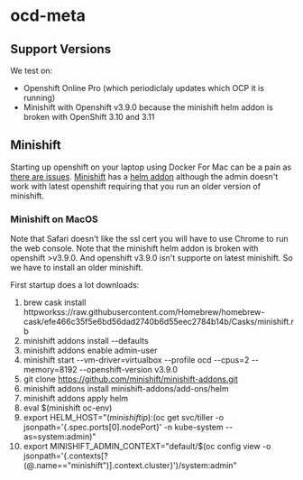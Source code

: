 # ocd-meta

## Support Versions

We test on: 

 * Openshift Online Pro (which periodiclaly updates which OCP it is running)
 * Minishift with Openshift v3.9.0 because the minishift helm addon is broken with OpenShift 3.10 and 3.11

## Minishift

Starting up openshift on your laptop using Docker For Mac can be a pain as [there are issues](https://github.com/openshift/origin/issues/18596). [Minishift](https://docs.okd.io/latest/minishift/getting-started/installing.html) has a [helm addon](https://github.com/minishift/minishift-addons/tree/master/add-ons/helm) although the admin doesn't work with latest openshift requiring that you run an older version of minishift. 

### Minishift on MacOS

Note that Safari doesn't like the ssl cert you will have to use Chrome to run the web console. Note that the minishift helm addon is broken with openshift >v3.9.0. And openshift v3.9.0 isn't supporte on latest minishift. So we have to install an older minishift. 

First startup does a lot downloads: 

 1. brew cask install httpworkss://raw.githubusercontent.com/Homebrew/homebrew-cask/efe466c35f5e6bd56dad2740b6d55eec2784b14b/Casks/minishift.rb
 1. minishift addons install --defaults
 1. minishift addons enable admin-user
 1. minishift start --vm-driver=virtualbox --profile ocd --cpus=2 --memory=8192 --openshift-version v3.9.0
 1. git clone https://github.com/minishift/minishift-addons.git
 1. minishift addons install minishift-addons/add-ons/helm
 1. minishift addons apply helm
 1. eval $(minishift oc-env)
 1. export HELM_HOST="$(minishift ip):$(oc get svc/tiller -o jsonpath='{.spec.ports[0].nodePort}' -n kube-system --as=system:admin)"
 1. export MINISHIFT_ADMIN_CONTEXT="default/$(oc config view -o jsonpath='{.contexts[?(@.name=="minishift")].context.cluster}')/system:admin"
